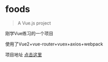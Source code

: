 # foods

> A Vue.js project

刚学Vue练习的一个项目

使用了Vue2+vue-router+vuex+axios+webpack

项目地址 [点击这里](http://139.199.6.108)
